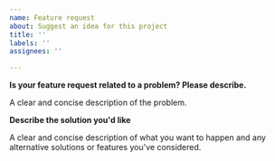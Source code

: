 ```yaml
---
name: Feature request
about: Suggest an idea for this project
title: ''
labels: ''
assignees: ''

---
```


**Is your feature request related to a problem? Please describe.**

A clear and concise description of the problem.

**Describe the solution you'd like**

A clear and concise description of what you want to happen and any alternative solutions or features you've considered.
